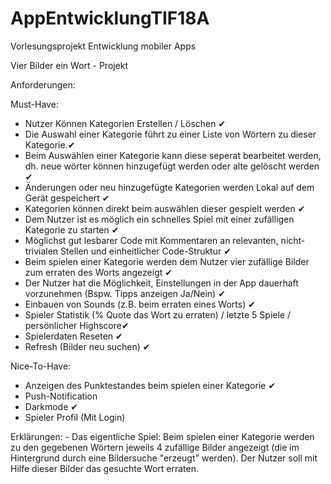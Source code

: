 # AppEntwicklungTIF18A
Vorlesungsprojekt Entwicklung mobiler Apps

Vier Bilder ein Wort - Projekt

Anforderungen:

Must-Have:

- Nutzer Können Kategorien Erstellen / Löschen ✔
- Die Auswahl einer Kategorie führt zu einer Liste von Wörtern zu dieser Kategorie.✔
- Beim Auswählen einer Kategorie kann diese seperat bearbeitet werden, dh. neue wörter können hinzugefügt werden oder alte gelöscht werden ✔
- Änderungen oder neu hinzugefügte Kategorien werden Lokal auf dem Gerät gespeichert ✔
- Kategorien können direkt beim auswählen dieser gespielt werden ✔
- Dem Nutzer ist es möglich ein schnelles Spiel mit einer zufälligen Kategorie zu starten ✔
- Möglichst gut lesbarer Code mit Kommentaren an relevanten, nicht-trivialen Stellen und einheitlicher Code-Struktur ✔
- Beim spielen einer Kategorie werden dem Nutzer vier zufällige Bilder zum erraten des Worts angezeigt ✔
- Der Nutzer hat die Möglichkeit, Einstellungen in der App dauerhaft vorzunehmen (Bspw. Tipps anzeigen Ja/Nein) ✔
- Einbauen von Sounds (z.B. beim erraten eines Worts) ✔
- Spieler Statistik (% Quote das Wort zu erraten) / letzte 5 Spiele / persönlicher Highscore✔
- Spielerdaten Reseten ✔
- Refresh (Bilder neu suchen) ✔


Nice-To-Have:

- Anzeigen des Punktestandes beim spielen einer Kategorie ✔
- Push-Notification
- Darkmode ✔
- Spieler Profil (Mit Login)

Erklärungen:
	- Das eigentliche Spiel:
		Beim spielen einer Kategorie werden zu den gegebenen Wörtern jeweils 4 zufällige Bilder angezeigt
		(die im Hintergrund durch eine Bildersuche "erzeugt" werden).
	  	Der Nutzer soll mit Hilfe dieser Bilder das gesuchte Wort erraten.



